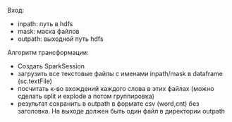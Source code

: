 Вход:
- inpath: путь в hdfs
- mask: маска файлов
- outpath: выходной путь hdfs

Алгоритм трансформации:
- Создать SparkSession
- загрузить все текстовые файлы с именами inpath/mask в dataframe (sc.textFile)
- посчитать к-во вхождений каждого слова в этих файлах (можно сделать split и explode а потом группировка)
- результат сохранить в outpath в формате csv (word,cnt) без заголовка. На выходе должен быть один файл в директории outpath